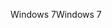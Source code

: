 <span data-ttu-id="9a2cb-101">Windows 7</span><span class="sxs-lookup"><span data-stu-id="9a2cb-101">Windows 7</span></span>